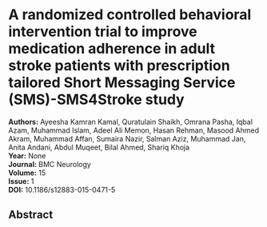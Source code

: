 # A randomized controlled behavioral intervention trial to improve medication adherence in adult stroke patients with prescription tailored Short Messaging Service (SMS)-SMS4Stroke study

**Authors:** Ayeesha Kamran Kamal, Quratulain Shaikh, Omrana Pasha, Iqbal Azam, Muhammad Islam, Adeel Ali Memon, Hasan Rehman, Masood Ahmed Akram, Muhammad Affan, Sumaira Nazir, Salman Aziz, Muhammad Jan, Anita Andani, Abdul Muqeet, Bilal Ahmed, Shariq Khoja  
**Year:** None  
**Journal:** BMC Neurology  
**Volume:** 15  
**Issue:** 1  
**DOI:** 10.1186/s12883-015-0471-5  

## Abstract



